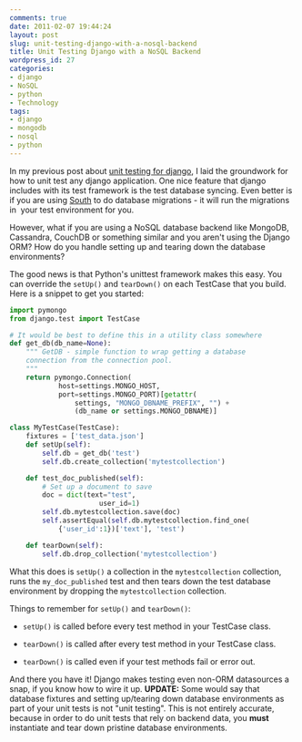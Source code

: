 ```yaml
---
comments: true
date: 2011-02-07 19:44:24
layout: post
slug: unit-testing-django-with-a-nosql-backend
title: Unit Testing Django with a NoSQL Backend
wordpress_id: 27
categories:
- django
- NoSQL
- python
- Technology
tags:
- django
- mongodb
- nosql
- python
---
```


In my previous post about [unit testing for django](http://www.belchak.com/2011/02/05/unit-testing-your-django-application/), I laid the groundwork for how to unit test any django application. One nice feature that django includes with its test framework is the test database syncing. Even better is if you are using [South](http://www.belchak.com/2011/01/27/django-database-migrations-with-south/) to do database migrations - it will run the migrations in  your test environment for you.

However, what if you are using a NoSQL database backend like MongoDB, Cassandra, CouchDB or something similar and you aren't using the Django ORM? How do you handle setting up and tearing down the database environments?

The good news is that Python's unittest framework makes this easy. You can override the `setUp()` and `tearDown()` on each TestCase that you build. Here is a snippet to get you started:



``` python
import pymongo
from django.test import TestCase

# It would be best to define this in a utility class somewhere
def get_db(db_name=None):
    """ GetDB - simple function to wrap getting a database
    connection from the connection pool.
    """
    return pymongo.Connection(
            host=settings.MONGO_HOST,
            port=settings.MONGO_PORT)[getattr(
                settings, "MONGO_DBNAME_PREFIX", "") +
                (db_name or settings.MONGO_DBNAME)]

class MyTestCase(TestCase):
    fixtures = ['test_data.json']
    def setUp(self):
        self.db = get_db('test')
        self.db.create_collection('mytestcollection')

    def test_doc_published(self):
        # Set up a document to save
        doc = dict(text="test",
                      user_id=1)
        self.db.mytestcollection.save(doc)
        self.assertEqual(self.db.mytestcollection.find_one(
            {'user_id':1})['text'], 'test')

    def tearDown(self):
        self.db.drop_collection('mytestcollection')
```




What this does is `setUp()` a collection in the `mytestcollection` collection, runs the `my_doc_published` test and then tears down the test database environment by dropping the `mytestcollection` collection.

Things to remember for `setUp()` and `tearDown()`:




  * `setUp()` is called before every test method in your TestCase class.


  * `tearDown()` is called after every test method in your TestCase class.


  * `tearDown()` is called even if your test methods fail or error out.



And there you have it! Django makes testing even non-ORM datasources a snap, if you know how to wire it up.
**UPDATE:** Some would say that database fixtures and setting up/tearing down database environments as part of your unit tests is not "unit testing". This is not entirely accurate, because in order to do unit tests that rely on backend data, you **must** instantiate and tear down pristine database environments.

